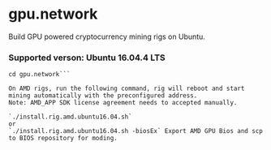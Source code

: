 # gpu.network
Build GPU powered cryptocurrency mining rigs on Ubuntu. 
### Supported verson: Ubuntu 16.04.4 LTS 

```git clone https://github.com/wattflare/gpu.network.git
cd gpu.network```

On AMD rigs, run the following command, rig will reboot and start mining automatically with the preconfigured address.
Note: AMD_APP SDK license agreement needs to accepted manually.

`./install.rig.amd.ubuntu16.04.sh` 
or
`./install.rig.amd.ubuntu16.04.sh -biosEx` Export AMD GPU Bios and scp to BIOS repository for moding.

